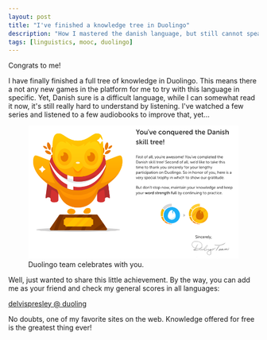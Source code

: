 ```yaml
---
layout: post
title: "I've finished a knowledge tree in Duolingo"
description: "How I mastered the danish language, but still cannot speak any danish"
tags: [linguistics, mooc, duolingo]
---
```


Congrats to me!

I have finally finished a full tree of knowledge in Duolingo. This means there a not any new games in the platform for me to try with this language in specific. Yet, Danish sure is a difficult language, while I can somewhat read it now, it's still really hard to understand by listening. I've watched a few series and listened to a few audiobooks to improve that, yet...

<figure>
	<img src="/images/danishconq.png" alt="danish is conqueres">
	<figcaption>Duolingo team celebrates with you.</figcaption>
</figure>

Well, just wanted to share this little achievement. By the way, you can add me as your friend and check my general scores in all languages:

<a href="https://www.duolingo.com/DelvisPresley" target="_blank">delvispresley @ duoling</a>

No doubts, one of my favorite sites on the web. Knowledge offered for free is the greatest thing ever!